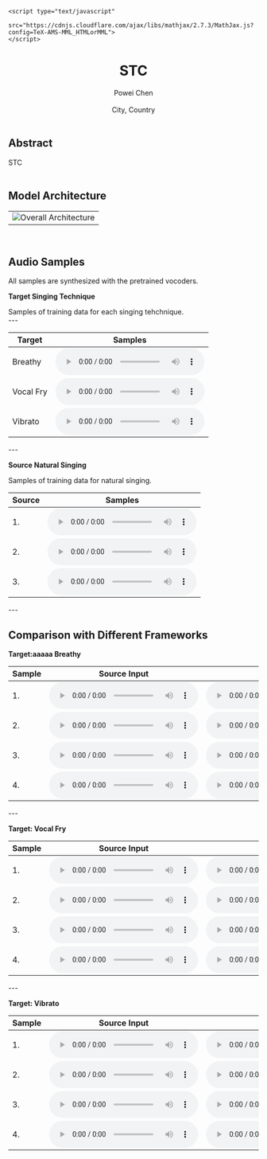 <!-- MathJax -->
    <script type="text/javascript"
      src="https://cdnjs.cloudflare.com/ajax/libs/mathjax/2.7.3/MathJax.js?config=TeX-AMS-MML_HTMLorMML">
    </script>

# <center> STC</center>
<center>Powei Chen</center><br>
<center>City, Country</center> 
<br>

## Abstract
<div style="text-align: justify"> STC </div>

<br>

## Model Architecture
<table border="0">
  <tbody>
    <tr>
      <td><img src="figs/Proposed_FW.pdf" alt="Overall Architecture"></td>
    </tr>
  </tbody>
</table>

<br>


## Audio Samples
<div style="text-align: justify"> All samples are synthesized with the pretrained vocoders.</div>

**Target Singing Technique**
<div style="text-align: justify"> Samples of training data for each singing tehchnique.</div>
---
<table>
  <thead>
    <tr>
      <th>Target</th>
      <th>Samples</th>
    </tr>
  </thead>
  <tbody>
    <tr>
      <td>Breathy</td>
      <td><audio controls="" preload="auto">
            <source src="target_waves/breathy.wav"></audio></td>
    </tr>
    <tr>
      <td>Vocal Fry</td>
      <td><audio controls="" preload="auto">
            <source src="target_waves/vocal_fry.wav"></audio></td>
    </tr>
    <tr>
      <td>Vibrato</td>
      <td><audio controls="" preload="auto">
            <source src="target_waves/vibrato.wav"></audio></td>
    </tr>
  </tbody>
</table>
---

**Source Natural Singing**
<div style="text-align: justify"> Samples of training data for natural singing.</div>
<table>
  <thead>
    <tr>
      <th>Source</th>
      <th>Samples</th>
    </tr>
  </thead>
  <tbody>
    <tr>
      <td>1.</td>
      <td><audio controls="" preload="auto">
            <source src="source_waves/natural_singing.wav"></audio></td>
    </tr>
    <tr>
      <td>2.</td>
      <td><audio controls="" preload="auto">
            <source src="source_waves/natural_singing.wav"></audio></td>
    </tr>
    <tr>
      <td>3.</td>
      <td><audio controls="" preload="auto">
            <source src="source_waves/natural_singing.wav"></audio></td>
    </tr>

  </tbody>
</table>
---

<br>

## Comparison with Different Frameworks

**Target:aaaaa Breathy**


<table align="center">
  <thead>
    <tr>
      <th>Sample</th>
      <th>Source Input</th>
      <th>$Base$</th>
      <th>$M_{w/o}$</th>
      <th>$M_{w/}$</th>
    </tr>
  </thead>
  <tbody>
   <tr>
      <td>1.</td>
      <td><audio controls="" preload="auto"><source src="sample/a.wav"></audio></td>
      <td><audio controls="" preload="auto"><source src="sample/a.wav"></audio></td>
      <td><audio controls="" preload="auto"><source src="sample/a.wav"></audio></td>
      <td><audio controls="" preload="auto"><source src="sample/a.wav"></audio></td>
    </tr>
    <tr>
      <td>2.</td>
      <td><audio controls="" preload="auto"><source src="sample/a.wav"></audio></td>
      <td><audio controls="" preload="auto"><source src="sample/a.wav"></audio></td>
      <td><audio controls="" preload="auto"><source src="sample/a.wav"></audio></td>
      <td><audio controls="" preload="auto"><source src="sample/a.wav"></audio></td>
    </tr>
    <tr>
      <td>3.</td>
      <td><audio controls="" preload="auto"><source src="sample/a.wav"></audio></td>
      <td><audio controls="" preload="auto"><source src="sample/a.wav"></audio></td>
      <td><audio controls="" preload="auto"><source src="sample/a.wav"></audio></td>
      <td><audio controls="" preload="auto"><source src="sample/a.wav"></audio></td>
    </tr>
    <tr>
      <td>4.</td>
      <td><audio controls="" preload="auto"><source src="sample/a.wav"></audio></td>
      <td><audio controls="" preload="auto"><source src="sample/a.wav"></audio></td>
      <td><audio controls="" preload="auto"><source src="sample/a.wav"></audio></td>
      <td><audio controls="" preload="auto"><source src="sample/a.wav"></audio></td>
    </tr>
  </tbody>
</table>
---


**Target: Vocal Fry**


<table align="center">
  <thead>
    <tr>
      <th>Sample</th>
      <th>Source Input</th>
      <th>$Base$</th>
      <th>$M_{w/o}$</th>
      <th>$M_{w/}$</th>
    </tr>
  </thead>
  <tbody>
   <tr>
      <td>1.</td>
      <td><audio controls="" preload="auto"><source src="sample/a.wav"></audio></td>
      <td><audio controls="" preload="auto"><source src="sample/a.wav"></audio></td>
      <td><audio controls="" preload="auto"><source src="sample/a.wav"></audio></td>
      <td><audio controls="" preload="auto"><source src="sample/a.wav"></audio></td>
    </tr>
    <tr>
      <td>2.</td>
      <td><audio controls="" preload="auto"><source src="sample/a.wav"></audio></td>
      <td><audio controls="" preload="auto"><source src="sample/a.wav"></audio></td>
      <td><audio controls="" preload="auto"><source src="sample/a.wav"></audio></td>
      <td><audio controls="" preload="auto"><source src="sample/a.wav"></audio></td>
    </tr>
    <tr>
      <td>3.</td>
      <td><audio controls="" preload="auto"><source src="sample/a.wav"></audio></td>
      <td><audio controls="" preload="auto"><source src="sample/a.wav"></audio></td>
      <td><audio controls="" preload="auto"><source src="sample/a.wav"></audio></td>
      <td><audio controls="" preload="auto"><source src="sample/a.wav"></audio></td>
    </tr>
    <tr>
      <td>4.</td>
      <td><audio controls="" preload="auto"><source src="sample/a.wav"></audio></td>
      <td><audio controls="" preload="auto"><source src="sample/a.wav"></audio></td>
      <td><audio controls="" preload="auto"><source src="sample/a.wav"></audio></td>
      <td><audio controls="" preload="auto"><source src="sample/a.wav"></audio></td>
    </tr>
  </tbody>
</table>
---


**Target: Vibrato**


<table align="center">
  <thead>
    <tr>
      <th>Sample</th>
      <th>Source Input</th>
      <th>$Base$</th>
      <th>$M_{w/o}$</th>
      <th>$M_{w/}$</th>
    </tr>
  </thead>
  <tbody>
   <tr>
      <td>1.</td>
      <td><audio controls="" preload="auto"><source src="sample/a.wav"></audio></td>
      <td><audio controls="" preload="auto"><source src="sample/a.wav"></audio></td>
      <td><audio controls="" preload="auto"><source src="sample/a.wav"></audio></td>
      <td><audio controls="" preload="auto"><source src="sample/a.wav"></audio></td>
    </tr>
    <tr>
      <td>2.</td>
      <td><audio controls="" preload="auto"><source src="sample/a.wav"></audio></td>
      <td><audio controls="" preload="auto"><source src="sample/a.wav"></audio></td>
      <td><audio controls="" preload="auto"><source src="sample/a.wav"></audio></td>
      <td><audio controls="" preload="auto"><source src="sample/a.wav"></audio></td>
    </tr>
    <tr>
      <td>3.</td>
      <td><audio controls="" preload="auto"><source src="sample/a.wav"></audio></td>
      <td><audio controls="" preload="auto"><source src="sample/a.wav"></audio></td>
      <td><audio controls="" preload="auto"><source src="sample/a.wav"></audio></td>
      <td><audio controls="" preload="auto"><source src="sample/a.wav"></audio></td>
    </tr>
    <tr>
      <td>4.</td>
      <td><audio controls="" preload="auto"><source src="sample/a.wav"></audio></td>
      <td><audio controls="" preload="auto"><source src="sample/a.wav"></audio></td>
      <td><audio controls="" preload="auto"><source src="sample/a.wav"></audio></td>
      <td><audio controls="" preload="auto"><source src="sample/a.wav"></audio></td>
    </tr>
  </tbody>
</table>

